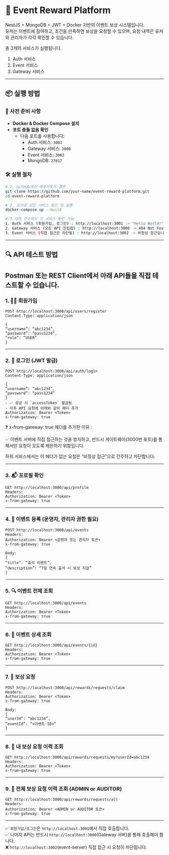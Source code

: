 # 🎁 Event Reward Platform

NestJS + MongoDB + JWT + Docker 기반의 이벤트 보상 시스템입니다.  
유저는 이벤트에 참여하고, 조건을 만족하면 보상을 요청할 수 있으며, 요청 내역은 유저와 관리자가 각각 확인할 수 있습니다.

총 3개의 서비스가 실행됩니다.
1. Auth 서비스
2. Event 서비스
3. Gateway 서비스

---

## 📦 실행 방법
### 🔧 사전 준비 사항

- **Docker & Docker Compose 설치**
- **포트 충돌 없음 확인**
  - 다음 포트를 사용합니다:
    - Auth 서비스: `3001`
    - Gateway 서비스: `3000`
    - Event 서비스: `3002`
    - MongoDB: `27017`

### 🛠️ 실행 절차

```bash
# 1. GitHub에서 레포지토리 클론
git clone https://github.com/your-name/event-reward-platform.git
cd event-reward-platform

# 2. 도커로 모든 서비스 빌드 및 실행
docker-compose up --build

# 3.아래 주소에서 각 서비스 확인 가능
1. Auth 서비스 (회원가입, 로그인) : http://localhost:3001 -> "Hello World!" 응답
2. Gateway 서비스 (모든 API 진입점) : http://localhost:3000 -> 404 Not Found` (정상)
3. Event 서비스 (직접 접근은 차단됨) : http://localhost:3002 -> 비정상 접근입니다 (정상)
```

---

## 🔍 API 테스트 방법
Postman 또는 REST Client에서 아래 API들을 직접 테스트할 수 있습니다.
---

### 1. 🧑‍💻 회원가입
```
POST http://localhost:3000/api/users/register
Content-Type: application/json

{
“username”: “abc1234”,
“password”: “pass1234”,
“role”: “USER”
}
```
---

### 2. 🔐 로그인 (JWT 발급)
```
POST http://localhost:3000/api/auth/login
Content-Type: application/json

{
“username”: “abc1234”,
“password”: “pass1234”
}
- ✅ 성공 시 `accessToken` 발급됨
- 이후 API 요청에 아래와 같이 헤더 추가
Authorization: Bearer <Token> 
x-from-gateway: true
```

❓ x-from-gateway: true 헤더를 추가한 이유 : 

✅ 이벤트 서버에 직접 접근하는 것을 방지하고, 반드시 게이트웨이(3000번 포트)를 통해서만 요청이 오도록 제한하기 위함입니다.

하위 서비스에서는 이 헤더가 없는 요청은 “비정상 접근”으로 간주하고 차단합니다.
 
---

### 3. 📬 프로필 확인
```
GET http://localhost:3000/api/profile
Headers:
Authorization: Bearer <Token> 
x-from-gateway: true
```
---

### 4. 📝 이벤트 등록 (운영자, 관리자 권한 필요)
```
POST http://localhost:3000/api/events
Headers:
Authorization: Bearer <운영자 또는 관리자 토큰>
x-from-gateway: true

Body:
{
“title”: “출석 이벤트”,
“description”: “7일 연속 출석 시 보상 지급”
}
```
---

### 5. 🔍 이벤트 전체 조회
```
GET http://localhost:3000/api/events
Headers:
Authorization: Bearer <Token>
x-from-gateway: true
```
---

### 6. 🧾 이벤트 상세 조회
```
GET http://localhost:3000/api/events/{id}
Headers:
Authorization: Bearer <Token>
x-from-gateway: true
```
---

### 7. 🎁 보상 요청
```
POST http://localhost:3000/api/rewards/requests/claim
Headers:
Authorization: Bearer <Token>
x-from-gateway: true

Body:
{
“userId”: “abc1234”,
“eventId”: “<이벤트 ID>”
}
```
---

### 8. 🧾 내 보상 요청 이력 조회
```
GET http://localhost:3000/api/rewards/requests/my?userId=abc1234
Headers:
Authorization: Bearer <Token>
x-from-gateway: true
```
---

### 9. 🧾 전체 보상 요청 이력 조회 (ADMIN or AUDITOR)
```
GET http://localhost:3000/api/rewards/requests/all
Headers:
Authorization: Bearer <ADMIN or AUDITOR 토큰>
x-from-gateway: true
```
---

✅ `회원가입/로그인`은 `http://localhost:3001`에서 직접 호출합니다.  
✅ 나머지 API는 반드시 `http://localhost:3000`(Gateway 서버)을 통해 호출해야 합니다.  
❌ `http://localhost:3002`(event-server) 직접 접근 시 요청이 차단됩니다.
